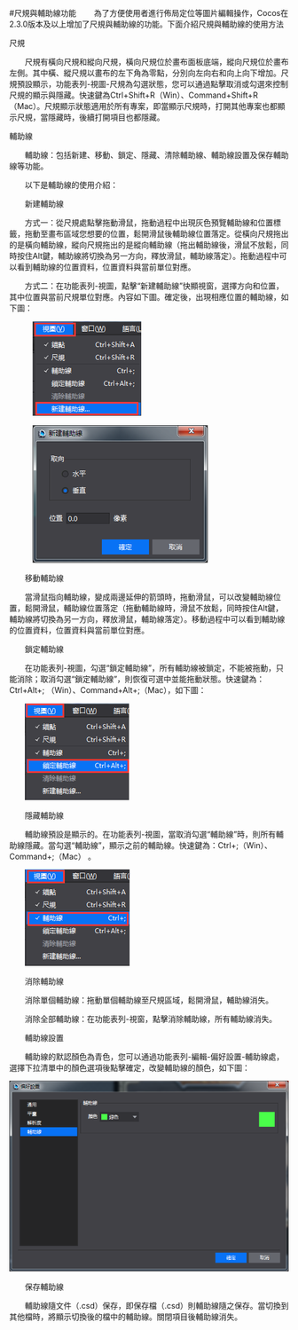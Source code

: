 #尺規與輔助線功能
&emsp;&emsp;為了方便使用者進行佈局定位等圖片編輯操作，Cocos在2.3.0版本及以上增加了尺規與輔助線的功能。下面介紹尺規與輔助線的使用方法

尺規

&emsp;&emsp;尺規有橫向尺規和縱向尺規，橫向尺規位於畫布面板底端，縱向尺規位於畫布左側。其中橫、縱尺規以畫布的左下角為零點，分別向左向右和向上向下增加。尺規預設顯示，功能表列-視圖-尺規為勾選狀態，您可以通過點擊取消或勾選來控制尺規的顯示與隱藏。快速鍵為Ctrl+Shift+R（Win）、Command+Shift+R（Mac）。尺規顯示狀態適用於所有專案，即當顯示尺規時，打開其他專案也都顯示尺規，當隱藏時，後續打開項目也都隱藏。

輔助線

&emsp;&emsp;輔助線：包括新建、移動、鎖定、隱藏、清除輔助線、輔助線設置及保存輔助線等功能。

&emsp;&emsp;以下是輔助線的使用介紹：

&emsp;&emsp;新建輔助線

&emsp;&emsp;方式一：從尺規處點擊拖動滑鼠，拖動過程中出現灰色預覽輔助線和位置標籤，拖動至畫布區域您想要的位置，鬆開滑鼠後輔助線位置落定。從橫向尺規拖出的是橫向輔助線，縱向尺規拖出的是縱向輔助線（拖出輔助線後，滑鼠不放鬆，同時按住Alt鍵，輔助線將切換為另一方向，釋放滑鼠，輔助線落定）。拖動過程中可以看到輔助線的位置資料，位置資料與當前單位對應。

&emsp;&emsp;方式二：在功能表列-視圖，點擊“新建輔助線”快顯視窗，選擇方向和位置，其中位置與當前尺規單位對應。內容如下圖。確定後，出現相應位置的輔助線，如下圖：

&emsp;&emsp;&emsp;![image](res_tw/image001.png) 

&emsp;&emsp;&emsp;![image](res_tw/image002.png) 
          
&emsp;&emsp;移動輔助線

&emsp;&emsp;當滑鼠指向輔助線，變成兩邊延伸的箭頭時，拖動滑鼠，可以改變輔助線位置，鬆開滑鼠，輔助線位置落定（拖動輔助線時，滑鼠不放鬆，同時按住Alt鍵，輔助線將切換為另一方向，釋放滑鼠，輔助線落定）。移動過程中可以看到輔助線的位置資料，位置資料與當前單位對應。

&emsp;&emsp;鎖定輔助線

&emsp;&emsp;在功能表列-視圖，勾選“鎖定輔助線”，所有輔助線被鎖定，不能被拖動，只能消除；取消勾選“鎖定輔助線”，則恢復可選中並能拖動狀態。快速鍵為：Ctrl+Alt+; （Win）、Command+Alt+;（Mac），如下圖：

&emsp;&emsp;![image](res_tw/image003.png) 
        
&emsp;&emsp;隱藏輔助線

&emsp;&emsp;輔助線預設是顯示的。在功能表列-視圖，當取消勾選“輔助線”時，則所有輔助線隱藏。當勾選“輔助線”，顯示之前的輔助線。快速鍵為：Ctrl+;（Win）、Command+;（Mac） 。
        
&emsp;&emsp;![image](res_tw/image004.png) 

&emsp;&emsp;消除輔助線

 &emsp;&emsp;消除單個輔助線：拖動單個輔助線至尺規區域，鬆開滑鼠，輔助線消失。

 &emsp;&emsp;消除全部輔助線：在功能表列-視窗，點擊消除輔助線，所有輔助線消失。

&emsp;&emsp;輔助線設置

&emsp;&emsp;輔助線的默認顏色為青色，您可以通過功能表列-編輯-偏好設置-輔助線處，選擇下拉清單中的顏色選項後點擊確定，改變輔助線的顏色，如下圖：

![image](res_tw/image005.png) 
  
&emsp;&emsp;保存輔助線

&emsp;&emsp;輔助線隨文件（.csd）保存，即保存檔（.csd）則輔助線隨之保存。當切換到其他檔時，將顯示切換後的檔中的輔助線。關閉項目後輔助線消失。
